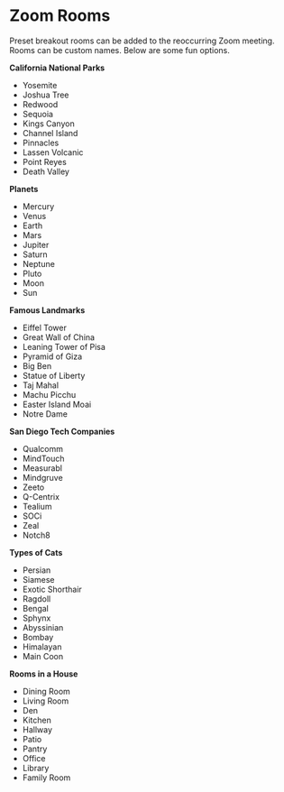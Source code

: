 # Zoom Rooms

Preset breakout rooms can be added to the reoccurring Zoom meeting. Rooms can be custom names. Below are some fun options.

**California National Parks**
- Yosemite
- Joshua Tree
- Redwood
- Sequoia
- Kings Canyon
- Channel Island
- Pinnacles
- Lassen Volcanic
- Point Reyes
- Death Valley

**Planets**
- Mercury
- Venus
- Earth
- Mars
- Jupiter
- Saturn
- Neptune
- Pluto
- Moon
- Sun

**Famous Landmarks**
- Eiffel Tower
- Great Wall of China
- Leaning Tower of Pisa
- Pyramid of Giza
- Big Ben
- Statue of Liberty
- Taj Mahal
- Machu Picchu
- Easter Island Moai
- Notre Dame

**San Diego Tech Companies**
- Qualcomm
- MindTouch
- Measurabl
- Mindgruve
- Zeeto
- Q-Centrix
- Tealium
- SOCi
- Zeal
- Notch8

**Types of Cats**
- Persian
- Siamese
- Exotic Shorthair
- Ragdoll
- Bengal
- Sphynx
- Abyssinian
- Bombay
- Himalayan
- Main Coon

**Rooms in a House**
- Dining Room
- Living Room
- Den
- Kitchen
- Hallway
- Patio
- Pantry
- Office
- Library
- Family Room

